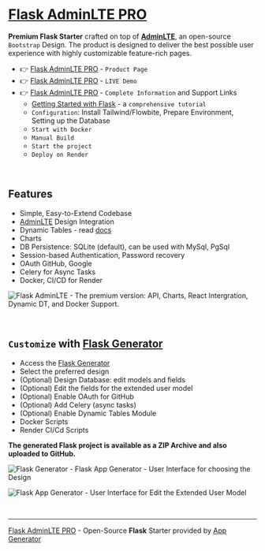 # [Flask AdminLTE PRO](https://app-generator.dev/product/adminlte-pro/flask/)

**Premium Flask Starter** crafted on top of **[AdminLTE](https://app-generator.dev/product/adminlte/)**, an open-source `Bootstrap` Design. The product is designed to deliver the best possible user experience with highly customizable feature-rich pages. 

- 👉 [Flask AdminLTE PRO](https://app-generator.dev/product/adminlte-pro/flask/) - `Product Page`
- 👉 [Flask AdminLTE PRO](https://flask-adminlte-pro.onrender.com/) - `LIVE Demo` 
- 👉 [Flask AdminLTE PRO](https://app-generator.dev/docs/products/flask/adminlte-pro/index.html) - `Complete Information` and Support Links
  - [Getting Started with Flask](https://app-generator.dev/docs/technologies/flask/index.html) - a `comprehensive tutorial`
  - `Configuration`: Install Tailwind/Flowbite, Prepare Environment, Setting up the Database 
  - `Start with Docker`
  - `Manual Build`
  - `Start the project`
  - `Deploy on Render`

<br /> 

## Features

- Simple, Easy-to-Extend Codebase
- [AdminLTE](https://app-generator.dev/product/adminlte/) Design Integration 
- Dynamic Tables - read [docs](https://app-generator.dev/docs/developer-tools/flask-dynamic-datatables.html)
- Charts
- DB Persistence: SQLite (default), can be used with MySql, PgSql
- Session-based Authentication, Password recovery
- OAuth GitHub, Google
- Celery for Async Tasks  
- Docker, CI/CD for Render

![Flask AdminLTE - The premium version: API, Charts, React Intergration, Dynamic DT, and Docker Support.](https://github.com/user-attachments/assets/892dd62b-2127-4a8c-ba44-932999fdddbc)

<br />

## `Customize` with [Flask Generator](https://app-generator.dev/tools/flask-generator/)

- Access the [Flask Generator](https://app-generator.dev/tools/flask-generator/)
- Select the preferred design
- (Optional) Design Database: edit models and fields
- (Optional) Edit the fields for the extended user model
- (Optional) Enable OAuth for GitHub
- (Optional) Add Celery (async tasks)
- (Optional) Enable Dynamic Tables Module
- Docker Scripts
- Render CI/Cd Scripts

**The generated Flask project is available as a ZIP Archive and also uploaded to GitHub.**

![Flask Generator - Flask App Generator - User Interface for choosing the Design](https://github.com/user-attachments/assets/fbf73fc0-e9a1-4f01-86a8-aa8be55413b5) 

![Flask App Generator - User Interface for Edit the Extended User Model](https://github.com/user-attachments/assets/138b9816-4f2e-454f-84f2-7409969b8548) 

<br />

---
[Flask AdminLTE PRO](https://app-generator.dev/product/adminlte-pro/flask/) - Open-Source **Flask** Starter provided by [App Generator](https://app-generator.dev)
